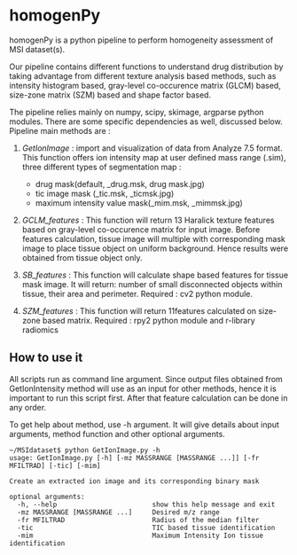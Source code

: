 # homogenPy

homogenPy is a python pipeline to perform homogeneity assessment of MSI dataset(s). 

Our pipeline contains different functions to understand drug distribution by taking advantage from different texture analysis based methods, such as intensity histogram based, gray-level co-occurence matrix (GLCM) based, size-zone matrix (SZM) based and shape factor based. 

The pipeline relies mainly on numpy, scipy, skimage, argparse python modules. There are some specific dependencies as well, discussed below. Pipeline main methods are : 

1) *GetIonImage* : import and visualization of data from Analyze 7.5 format. This function offers ion intensity map at user defined mass range (.sim),  three different types of segmentation map :

	* drug mask(default, _drug.msk, drug mask.jpg) 
	* tic image mask (_tic.msk, _ticmsk.jpg)  
	* maximum intensity value mask(_mim.msk, _mimmsk.jpg)
 	 
2) *GCLM_features* : This function will return 13 Haralick texture features based on gray-level co-occurence matrix for input image. Before features calculation, tissue image will multiple with corresponding mask image to place tissue object on uniform background. Hence results were obtained from tissue object only.

3) *SB_features* : This function will calculate shape based features for tissue mask image. It will return: number of small disconnected objects within tissue, their area and perimeter. Required : cv2 python module.

4) *SZM_features* : This function will return 11features calculated on size-zone based matrix. Required : rpy2 python module and r-library radiomics

## How to use it 

All scripts run as command line argument. Since output files obtained from GetIonIntensity method will use as an input for other methods, hence it is important to run this script first. After that feature calculation can be done in any order. 

To get help about method, use -h argument. It will give details about input arguments, method function and other optional arguments. 
``` 
~/MSIdataset$ python GetIonImage.py -h 
usage: GetIonImage.py [-h] [-mz MASSRANGE [MASSRANGE ...]] [-fr MFILTRAD] [-tic] [-mim] 

Create an extracted ion image and its corresponding binary mask 

optional arguments: 
  -h, --help                        show this help message and exit 
  -mz MASSRANGE [MASSRANGE ...]     Desired m/z range 
  -fr MFILTRAD                      Radius of the median filter 
  -tic                              TIC based tissue identification 
  -mim                              Maximum Intensity Ion tissue identification 
```
